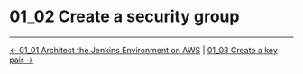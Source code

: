 # 01_02 Create a security group

<!-- FooterStart -->
---
[← 01_01 Architect the Jenkins Environment on AWS](../01_01_architect_the_jenkins_environment_on_aws/README.md) | [01_03 Create a key pair →](../01_03_create_a_key_pair/README.md)
<!-- FooterEnd -->
